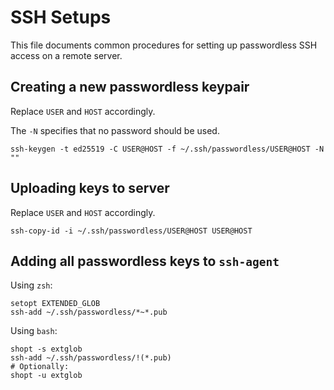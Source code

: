 # SSH Setups

This file documents common procedures for setting up passwordless SSH access on a remote server.

## Creating a new passwordless keypair

Replace `USER` and `HOST` accordingly.

The `-N` specifies that no password should be used.

```
ssh-keygen -t ed25519 -C USER@HOST -f ~/.ssh/passwordless/USER@HOST -N ""
```

## Uploading keys to server

Replace `USER` and `HOST` accordingly.
```
ssh-copy-id -i ~/.ssh/passwordless/USER@HOST USER@HOST
```

## Adding all passwordless keys to `ssh-agent`

Using `zsh`:
```
setopt EXTENDED_GLOB
ssh-add ~/.ssh/passwordless/*~*.pub
```

Using `bash`:
```
shopt -s extglob
ssh-add ~/.ssh/passwordless/!(*.pub)
# Optionally:
shopt -u extglob
```
